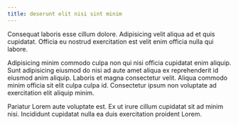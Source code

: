 ```yaml
---
title: deserunt elit nisi sint minim
---
```


Consequat laboris esse cillum dolore. Adipisicing velit aliqua ad et quis cupidatat. Officia eu nostrud exercitation est velit enim officia nulla qui labore.

Adipisicing minim commodo culpa non qui nisi officia cupidatat enim aliquip. Sunt adipisicing eiusmod do nisi ad aute amet aliqua ex reprehenderit id eiusmod anim aliquip. Laboris et magna consectetur velit. Aliqua commodo minim officia sit elit culpa culpa id. Consectetur ipsum non voluptate ad exercitation elit aliquip minim.

Pariatur Lorem aute voluptate est. Ex ut irure cillum cupidatat sit ad minim nisi. Incididunt cupidatat nulla ea duis exercitation proident Lorem.